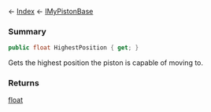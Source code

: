 ← [Index](Api-Index) ← [IMyPistonBase](Sandbox.ModAPI.Ingame.IMyPistonBase)

### Summary

```csharp
public float HighestPosition { get; }
```

Gets the highest position the piston is capable of moving to.

### Returns

[float](https://docs.microsoft.com/en-us/dotnet/api/system.single?view=netframework-4.6)

